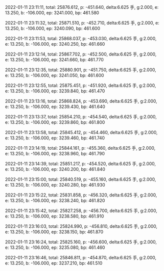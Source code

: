 2022-01-11 23:11:11, total: 25876.612, p: -451.640, delta:6.625 手, g:2.000, e: 13.250, b: -106.000, ep: 3241.000, bp: 461.580

2022-01-11 23:11:32, total: 25871.510, p: -452.710, delta:6.625 手, g:2.000, e: 13.250, b: -106.000, ep: 3240.090, bp: 461.600

2022-01-11 23:11:53, total: 25868.037, p: -453.030, delta:6.625 手, g:2.000, e: 13.250, b: -106.000, ep: 3240.250, bp: 461.660

2022-01-11 23:12:14, total: 25867.702, p: -452.500, delta:6.625 手, g:2.000, e: 13.250, b: -106.000, ep: 3241.660, bp: 461.770

2022-01-11 23:12:35, total: 25880.901, p: -451.750, delta:6.625 手, g:2.000, e: 13.250, b: -106.000, ep: 3241.050, bp: 461.600

2022-01-11 23:12:55, total: 25875.451, p: -451.920, delta:6.625 手, g:2.000, e: 13.250, b: -106.000, ep: 3239.840, bp: 461.470

2022-01-11 23:13:16, total: 25868.824, p: -453.690, delta:6.625 手, g:2.000, e: 13.250, b: -106.000, ep: 3239.430, bp: 461.640

2022-01-11 23:13:37, total: 25854.210, p: -454.540, delta:6.625 手, g:2.000, e: 13.250, b: -106.000, ep: 3239.860, bp: 461.800

2022-01-11 23:13:58, total: 25845.412, p: -454.460, delta:6.625 手, g:2.000, e: 13.250, b: -106.000, ep: 3239.460, bp: 461.740

2022-01-11 23:14:19, total: 25844.161, p: -455.360, delta:6.625 手, g:2.000, e: 13.250, b: -106.000, ep: 3238.960, bp: 461.790

2022-01-11 23:14:39, total: 25851.217, p: -454.520, delta:6.625 手, g:2.000, e: 13.250, b: -106.000, ep: 3240.200, bp: 461.840

2022-01-11 23:15:00, total: 25840.519, p: -455.160, delta:6.625 手, g:2.000, e: 13.250, b: -106.000, ep: 3240.280, bp: 461.930

2022-01-11 23:15:22, total: 25831.858, p: -456.320, delta:6.625 手, g:2.000, e: 13.250, b: -106.000, ep: 3238.240, bp: 461.820

2022-01-11 23:15:42, total: 25827.258, p: -456.700, delta:6.625 手, g:2.000, e: 13.250, b: -106.000, ep: 3238.580, bp: 461.910

2022-01-11 23:16:03, total: 25824.990, p: -456.810, delta:6.625 手, g:2.000, e: 13.250, b: -106.000, ep: 3238.150, bp: 461.870

2022-01-11 23:16:24, total: 25825.160, p: -456.600, delta:6.625 手, g:2.000, e: 13.250, b: -106.000, ep: 3235.080, bp: 461.460

2022-01-11 23:16:46, total: 25846.811, p: -454.870, delta:6.625 手, g:2.000, e: 13.250, b: -106.000, ep: 3237.210, bp: 461.510